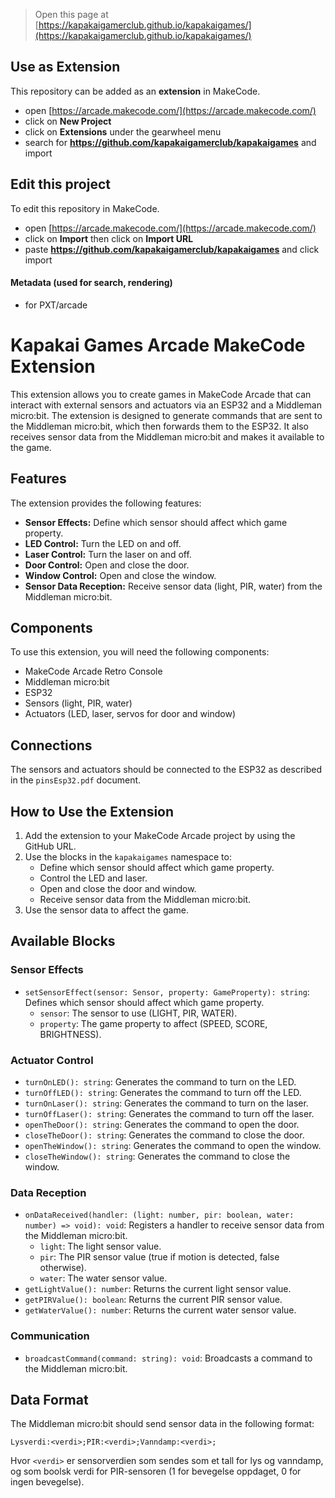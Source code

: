  


> Open this page at [https://kapakaigamerclub.github.io/kapakaigames/](https://kapakaigamerclub.github.io/kapakaigames/)

## Use as Extension

This repository can be added as an **extension** in MakeCode.

* open [https://arcade.makecode.com/](https://arcade.makecode.com/)
* click on **New Project**
* click on **Extensions** under the gearwheel menu
* search for **https://github.com/kapakaigamerclub/kapakaigames** and import

## Edit this project

To edit this repository in MakeCode.

* open [https://arcade.makecode.com/](https://arcade.makecode.com/)
* click on **Import** then click on **Import URL**
* paste **https://github.com/kapakaigamerclub/kapakaigames** and click import

#### Metadata (used for search, rendering)

* for PXT/arcade
<script src="https://makecode.com/gh-pages-embed.js"></script><script>makeCodeRender("{{ site.makecode.home_url }}", "{{ site.github.owner_name }}/{{ site.github.repository_name }}");</script>

# Kapakai Games Arcade MakeCode Extension

This extension allows you to create games in MakeCode Arcade that can interact with external sensors and actuators via an ESP32 and a Middleman micro:bit. The extension is designed to generate commands that are sent to the Middleman micro:bit, which then forwards them to the ESP32. It also receives sensor data from the Middleman micro:bit and makes it available to the game.

## Features

The extension provides the following features:

*   **Sensor Effects:** Define which sensor should affect which game property.
*   **LED Control:** Turn the LED on and off.
*   **Laser Control:** Turn the laser on and off.
*   **Door Control:** Open and close the door.
*   **Window Control:** Open and close the window.
*   **Sensor Data Reception:** Receive sensor data (light, PIR, water) from the Middleman micro:bit.

## Components

To use this extension, you will need the following components:

*   MakeCode Arcade Retro Console
*   Middleman micro:bit
*   ESP32
*   Sensors (light, PIR, water)
*   Actuators (LED, laser, servos for door and window)

## Connections

The sensors and actuators should be connected to the ESP32 as described in the `pinsEsp32.pdf` document.

## How to Use the Extension

1.  Add the extension to your MakeCode Arcade project by using the GitHub URL.
2.  Use the blocks in the `kapakaigames` namespace to:
    *   Define which sensor should affect which game property.
    *   Control the LED and laser.
    *   Open and close the door and window.
    *   Receive sensor data from the Middleman micro:bit.
3.  Use the sensor data to affect the game.

## Available Blocks

### Sensor Effects

*   `setSensorEffect(sensor: Sensor, property: GameProperty): string`: Defines which sensor should affect which game property.
    *   `sensor`: The sensor to use (LIGHT, PIR, WATER).
    *   `property`: The game property to affect (SPEED, SCORE, BRIGHTNESS).

### Actuator Control

*   `turnOnLED(): string`: Generates the command to turn on the LED.
*   `turnOffLED(): string`: Generates the command to turn off the LED.
*   `turnOnLaser(): string`: Generates the command to turn on the laser.
*   `turnOffLaser(): string`: Generates the command to turn off the laser.
*   `openTheDoor(): string`: Generates the command to open the door.
*   `closeTheDoor(): string`: Generates the command to close the door.
*   `openTheWindow(): string`: Generates the command to open the window.
*   `closeTheWindow(): string`: Generates the command to close the window.

### Data Reception

*   `onDataReceived(handler: (light: number, pir: boolean, water: number) => void): void`: Registers a handler to receive sensor data from the Middleman micro:bit.
    *   `light`: The light sensor value.
    *   `pir`: The PIR sensor value (true if motion is detected, false otherwise).
    *   `water`: The water sensor value.
*   `getLightValue(): number`: Returns the current light sensor value.
*   `getPIRValue(): boolean`: Returns the current PIR sensor value.
*   `getWaterValue(): number`: Returns the current water sensor value.

### Communication

*   `broadcastCommand(command: string): void`: Broadcasts a command to the Middleman micro:bit.

## Data Format

The Middleman micro:bit should send sensor data in the following format:

```
Lysverdi:<verdi>;PIR:<verdi>;Vanndamp:<verdi>;
```

Hvor `<verdi>` er sensorverdien som sendes som et tall for lys og vanndamp, og som boolsk verdi for PIR-sensoren (1 for bevegelse oppdaget, 0 for ingen bevegelse).
